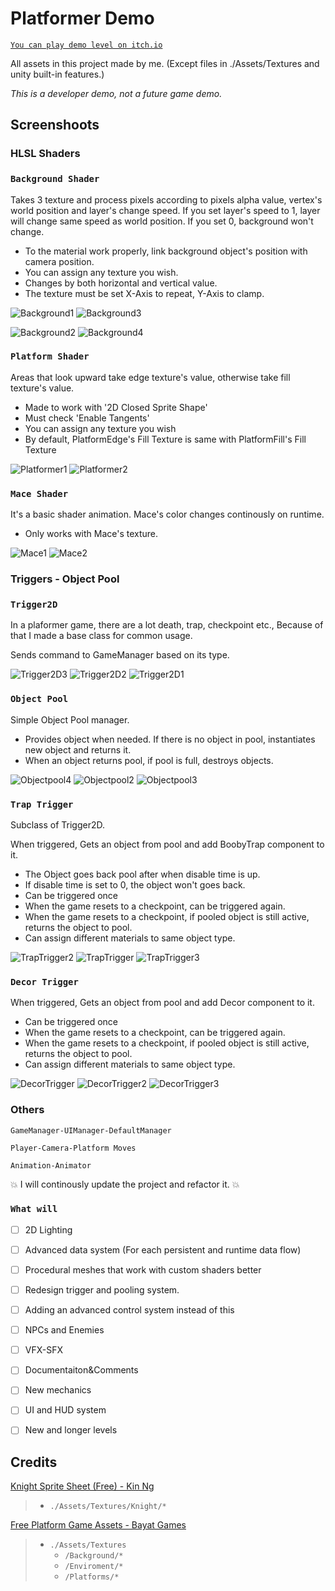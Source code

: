 # Platformer Demo

 [`You can play demo level on itch.io`](https://gknzby.itch.io/platformerdemo)

All assets in this project made by me. (Except files in ./Assets/Textures and unity built-in features.)

*This is a developer demo, not a future game demo.*

Screenshoots
-
### HLSL Shaders

### `Background Shader`

Takes 3 texture and process pixels according to pixels alpha value, vertex's world position and layer's change speed. If you set layer's speed to 1, layer will  change same speed as world position. If you set 0, background won't change. 

* To the material work properly, link background object's position with camera position.
* You can assign any texture you wish.
* Changes by both horizontal and vertical value.
* The texture must be set X-Axis to repeat, Y-Axis to clamp.

![Background1](https://user-images.githubusercontent.com/63978053/165937020-4c0259cd-ac11-4a1c-b6be-4968b245d933.png)
![Background3](https://user-images.githubusercontent.com/63978053/165937024-5f436656-2693-473d-9e8f-9c4bf283dacd.png)

![Background2](https://user-images.githubusercontent.com/63978053/165960046-40d4170c-a5f8-4881-b4ab-c5f9003a142e.png)
![Background4](https://user-images.githubusercontent.com/63978053/165937026-3f216dde-63aa-4371-b566-c8376017832d.png)

### `Platform Shader`

Areas that look upward take edge texture's value, otherwise take fill texture's value.

* Made to work with '2D Closed Sprite Shape'
* Must check 'Enable Tangents'
* You can assign any texture you wish
* By default, PlatformEdge's Fill Texture is same with PlatformFill's Fill Texture

![Platformer1](https://user-images.githubusercontent.com/63978053/165940235-f1ab0446-6d4a-407f-8363-cd23884c4b8e.png)
![Platformer2](https://user-images.githubusercontent.com/63978053/165940241-f029639c-d420-4379-bf98-e3acb599e5f2.png)

### `Mace Shader`

It's a basic shader animation. Mace's color changes continously on runtime. 

* Only works with Mace's texture.

![Mace1](https://user-images.githubusercontent.com/63978053/165941086-596c38df-764a-4827-b1e2-42fcf0cdca77.png)
![Mace2](https://user-images.githubusercontent.com/63978053/165941091-446d4a46-4ee5-4465-9b06-331118b78c20.png)

 
 ### Triggers - Object Pool
  
### `Trigger2D`

 In a plaformer game, there are a lot death, trap, checkpoint etc., Because of that I made a base class for common usage. 
 
 Sends command to GameManager based on its type.

![Trigger2D3](https://user-images.githubusercontent.com/63978053/165941819-ed50c2bb-e206-40a9-a9a8-77a244e06444.png)
![Trigger2D2](https://user-images.githubusercontent.com/63978053/165941826-324ecfd1-2d5f-4623-93f4-0bbaad27bf35.png)
![Trigger2D1](https://user-images.githubusercontent.com/63978053/165941823-ba7a4487-b451-4956-8683-86bdbd4d0714.png)

### `Object Pool`

Simple Object Pool manager. 

* Provides object when needed. If there is no object in pool, instantiates new object and returns it.
* When an object returns pool, if pool is full, destroys objects.
 
![Objectpool4](https://user-images.githubusercontent.com/63978053/165955565-38cc97cd-91a5-4f70-86ce-c163a2722a18.png)
![Objectpool2](https://user-images.githubusercontent.com/63978053/165955570-77d067a5-b1b8-4c34-b2ba-ec243a6ea66b.png)
![Objectpool3](https://user-images.githubusercontent.com/63978053/165955574-71aac0a7-b0fc-4a5f-891d-d707ae3ad5a2.png)


### `Trap Trigger`

Subclass of Trigger2D.

When triggered, Gets an object from pool and add BoobyTrap component to it.

* The Object goes back pool after when disable time is up.
* If disable time is set to 0, the object won't goes back.
* Can be triggered once
* When the game resets to a checkpoint, can be triggered again.
* When the game resets to a checkpoint, if pooled object is still active, returns the object to pool.
* Can assign different materials to same object type.

![TrapTrigger2](https://user-images.githubusercontent.com/63978053/165955723-61d0c102-2231-407b-88d6-37cd8b6884cd.png)
![TrapTrigger](https://user-images.githubusercontent.com/63978053/165955717-3ecef11a-4d52-4f1b-ab73-4797505152f6.png)
![TrapTrigger3](https://user-images.githubusercontent.com/63978053/165955712-472c9559-74a8-4d70-be3a-4b84b354728c.png)


### `Decor Trigger`

When triggered, Gets an object from pool and add Decor component to it.

* Can be triggered once
* When the game resets to a checkpoint, can be triggered again.
* When the game resets to a checkpoint, if pooled object is still active, returns the object to pool.
* Can assign different materials to same object type.

![DecorTrigger](https://user-images.githubusercontent.com/63978053/165959023-1d3af7e4-c12a-4580-9a04-4e55484184af.png)
![DecorTrigger2](https://user-images.githubusercontent.com/63978053/165959029-b4d04198-21d8-4da0-b7f1-b493c32d736f.png)
![DecorTrigger3](https://user-images.githubusercontent.com/63978053/165959031-3bc932bc-d129-45c7-966f-74c4cd844acc.png)


### Others

`GameManager-UIManager-DefaultManager`

`Player-Camera-Platform Moves`

`Animation-Animator`


:collision: I will continously update the project and refactor it. :collision:

### `What will`
- [ ] 2D Lighting
- [ ] Advanced data system (For each persistent and runtime data flow)
- [ ] Procedural meshes that work with custom shaders better
- [ ] Redesign trigger and pooling system. 
- [ ] Adding an advanced control system instead of this 
- [ ] NPCs and Enemies
- [ ] VFX-SFX
- [ ] Documentaiton&Comments
- [ ] New mechanics
- [ ] UI and HUD system
- [ ] New and longer levels


Credits
-
[Knight Sprite Sheet (Free) - Kin Ng](https://assetstore.unity.com/packages/2d/characters/knight-sprite-sheet-free-93897)
> * `./Assets/Textures/Knight/*` 

[Free Platform Game Assets - Bayat Games](https://assetstore.unity.com/packages/2d/environments/free-platform-game-assets-85838)
> * `./Assets/Textures` 
>   - `/Background/*`
>   - `/Enviroment/*`
>   - `/Platforms/*`

